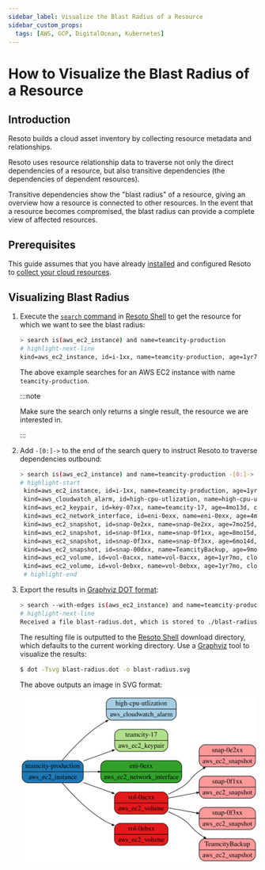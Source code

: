 ```yaml
---
sidebar_label: Visualize the Blast Radius of a Resource
sidebar_custom_props:
  tags: [AWS, GCP, DigitalOcean, Kubernetes]
---
```


# How to Visualize the Blast Radius of a Resource

## Introduction

Resoto builds a cloud asset inventory by collecting resource metadata and relationships.

Resoto uses resource relationship data to traverse not only the direct dependencies of a resource, but also transitive dependencies (the dependencies of dependent resources).

Transitive dependencies show the "blast radius" of a resource, giving an overview how a resource is connected to other resources. In the event that a resource becomes compromised, the blast radius can provide a complete view of affected resources.

## Prerequisites

This guide assumes that you have already [installed](../../../getting-started/install-resoto/index.md) and configured Resoto to [collect your cloud resources](../../../getting-started/configure-cloud-provider-access/index.md).

## Visualizing Blast Radius

1. Execute the [`search` command](../../../reference/cli/search.md) in [Resoto Shell](../../../concepts/components/shell.md) to get the resource for which we want to see the blast radius:

   ```bash
   > search is(aws_ec2_instance) and name=teamcity-production
   # highlight-next-line
   ​kind=aws_ec2_instance, id=i-1xx, name=teamcity-production, age=1yr7mo, cloud=aws, account=prod, region=us-west-2​
   ```

   The above example searches for an AWS EC2 instance with name `teamcity-production`.

   :::note

   Make sure the search only returns a single result, the resource we are interested in.

   :::

2. Add `-[0:]->` to the end of the search query to instruct Resoto to traverse dependencies outbound:

   ```bash
   > search is(aws_ec2_instance) and name=teamcity-production -[0:]->
   # highlight-start
    ​kind=aws_ec2_instance, id=i-1xx, name=teamcity-production, age=1yr7mo, cloud=aws, account=prod, region=us-west-2
    ​kind=aws_cloudwatch_alarm, id=high-cpu-utlization, name=high-cpu-utlization, age=1yr7mo, last_update=1yr7mo, cloud=aws, account=prod, region=us-west-2
    ​kind=aws_ec2_keypair, id=key-07xx, name=teamcity-17, age=4mo13d, cloud=aws, account=prod, region=us-west-2
    ​kind=aws_ec2_network_interface, id=eni-0exx, name=eni-0exx, age=4mo13d, cloud=aws, account=prod, region=us-west-2
    ​kind=aws_ec2_snapshot, id=snap-0e2xx, name=snap-0e2xx, age=7mo25d, cloud=aws, account=prod, region=us-west-2
    ​kind=aws_ec2_snapshot, id=snap-0f1xx, name=snap-0f1xx, age=8mo15d, cloud=aws, account=prod, region=us-west-2
    ​kind=aws_ec2_snapshot, id=snap-0f3xx, name=snap-0f3xx, age=6mo14d, cloud=aws, account=prod, region=us-west-2
    ​kind=aws_ec2_snapshot, id=snap-00dxx, name=TeamcityBackup, age=9mo19d, cloud=aws, account=prod, region=us-west-2
    ​kind=aws_ec2_volume, id=vol-0acxx, name=vol-0acxx, age=1yr7mo, cloud=aws, account=prod, region=us-west-2
    ​kind=aws_ec2_volume, id=vol-0ebxx, name=vol-0ebxx, age=1yr7mo, cloud=aws, account=prod, region=us-west-2
    # highlight-end
   ```

3. Export the results in [Graphviz DOT format](https://graphviz.org/doc/info/lang.html):

   ```bash
   > search --with-edges is(aws_ec2_instance) and name=teamcity-production -[0:]-> | format --dot | write blast-radius.dot
   # highlight-next-line
   ​Received a file blast-radius.dot, which is stored to ./blast-radius.dot.
   ```

   The resulting file is outputted to the [Resoto Shell](../../../concepts/components/shell.md) download directory, which defaults to the current working directory. Use a [Graphviz](https://graphviz.org) tool to visualize the results:

   ```bash
   $ dot -Tsvg blast-radius.dot -o blast-radius.svg
   ```

   The above outputs an image in SVG format:

   ![Diagram illustrating blast radius](./img/blast-radius.svg)
